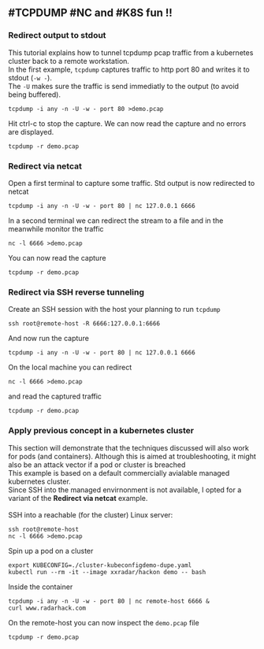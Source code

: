## #TCPDUMP #NC and #K8S fun !!

### Redirect output to stdout
This tutorial explains how to tunnel tcpdump pcap traffic from a kubernetes cluster back to a remote workstation. <br>
In the first example, `tcpdump` captures traffic to http port 80 and writes it to stdout (`-w -`).<br> 
The `-U` makes sure the traffic is send immediatly to the output (to avoid being buffered).
```
tcpdump -i any -n -U -w - port 80 >demo.pcap 
```
Hit ctrl-c to stop the capture. We can now read the capture and no errors are displayed.
```
tcpdump -r demo.pcap
```

### Redirect via netcat
Open a first terminal to capture some traffic. Std output is now redirected to netcat 
```
tcpdump -i any -n -U -w - port 80 | nc 127.0.0.1 6666
```
In a second terminal we can redirect the stream to a file and in the meanwhile monitor the traffic
```
nc -l 6666 >demo.pcap 
```
You can now read the capture
```
tcpdump -r demo.pcap
```

### Redirect via SSH reverse tunneling
Create an SSH session with the host your planning to run `tcpdump`
```
ssh root@remote-host -R 6666:127.0.0.1:6666
```
And now run the capture
```
tcpdump -i any -n -U -w - port 80 | nc 127.0.0.1 6666
```
On the local machine you can redirect 
```
nc -l 6666 >demo.pcap 
```
and read the captured traffic
```
tcpdump -r demo.pcap
```
### Apply previous concept in a kubernetes cluster
This section will demonstrate that the techniques discussed will also work for pods (and containers). 
Although this is aimed at troubleshooting, it might also be an attack vector if a pod or cluster is breached<br>
This example is based on a default commercially avialable managed kubernetes cluster.<br>
Since SSH into the managed envirnonment is not available, I opted for a variant of the  **Redirect via netcat** example.<br><br>
SSH into a reachable (for the cluster) Linux server:
```
ssh root@remote-host
nc -l 6666 >demo.pcap
```
Spin up a pod on a cluster
```
export KUBECONFIG=./cluster-kubeconfigdemo-dupe.yaml
kubectl run --rm -it --image xxradar/hackon demo -- bash
```
Inside the container
```
tcpdump -i any -n -U -w - port 80 | nc remote-host 6666 &
curl www.radarhack.com
```
On the remote-host you can now inspect the `demo.pcap` file
```
tcpdump -r demo.pcap
```
